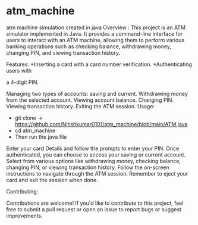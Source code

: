 # atm_machine
atm machine simulation created in java 
Overview :
This project is an ATM simulator implemented in Java. It provides a command-line interface for users to interact with an ATM machine, allowing them to perform various banking operations such as checking balance, withdrawing money, changing PIN, and viewing transaction history.

Features: 
*Inserting a card with a card number verification.
*Authenticating users with

a 4-digit PIN.

Managing two types of accounts: saving and current.
Withdrawing money from the selected account.
Viewing account balance.
Changing PIN.
Viewing transaction history.
Exiting the ATM session.
Usage:

* git clone ->  https://github.com/Nitishkumar0101/atm_machine/blob/main/ATM.java
* cd atm_machine
* Then run the java file 




Enter your  card Details and follow the prompts to enter your PIN.
Once authenticated, you can choose to access your saving or current account.
Select from various options like withdrawing money, checking balance, changing PIN, or viewing transaction history.
Follow the on-screen instructions to navigate through the ATM session.
Remember to eject your card and exit the session when done.

Contributing:


Contributions are welcome! If you'd like to contribute to this project, feel free to submit a pull request or open an issue to report bugs or suggest improvements.



